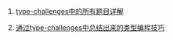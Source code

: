 1. [type-challenges中的所有题目详解]('./type-challenges.md')


2. [通过type-challenges中总结出来的类型编程技巧]('./类型编程技巧')


